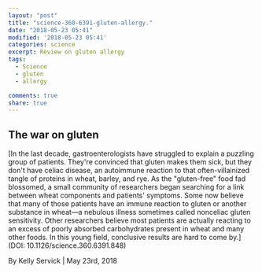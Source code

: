 ```yaml
---
layout: "post"
title: "science-360-6391-gluten-allergy."
date: "2018-05-23 05:41"
modified: '2018-05-23 05:41'
categories: science
excerpt: Review on gluten allergy
tags:
  - Science
  - gluten
  - allergy

comments: true
share: true
---
```


## The war on gluten

[In the last decade, gastroenterologists have struggled to explain a puzzling group of patients. They're convinced that gluten makes them sick, but they don't have celiac disease, an autoimmune reaction to that often-villainized tangle of proteins in wheat, barley, and rye. As the "gluten-free" food fad blossomed, a small community of researchers began searching for a link between wheat components and patients' symptoms. Some now believe that many of those patients have an immune reaction to gluten or another substance in wheat—a nebulous illness sometimes called nonceliac gluten sensitivity. Other researchers believe most patients are actually reacting to an excess of poorly absorbed carbohydrates present in wheat and many other foods. In this young field, conclusive results are hard to come by.](DOI: 10.1126/science.360.6391.848)

By Kelly Servick | May 23rd, 2018
